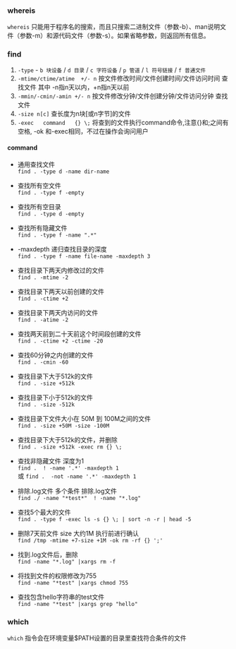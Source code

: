 ### whereis

`whereis` 只能用于程序名的搜索，而且只搜索二进制文件（参数-b）、man说明文件（参数-m）和源代码文件（参数-s）。如果省略参数，则返回所有信息。

### find

1. `-type` - `b 块设备` / `d 目录` / `c 字符设备` / `p 管道` / `l 符号链接` / `f 普通文件`
2. `-mtime/ctime/atime  +/- n` 按文件修改时间/文件创建时间/文件访问时间 查找文件 其中 -n指n天以内，+n指n天以前
3. `-mmin/-cmin/-amin +/- n` 按文件修改分钟/文件创建分钟/文件访问分钟 查找文件
4. `-size n[c]` 查长度为n块[或n字节]的文件
5. `-exec   command   {} \;`  将查到的文件执行command命令,注意{}和\;之间有空格, -ok 和-exec相同，不过在操作会询问用户

#### command

* 通用查找文件  
`find . -type d -name dir-name`

* 查找所有空文件  
`find . -type f -empty`

* 查找所有空目录  
`find . -type d -empty`

* 查找所有隐藏文件  
`find . -type f -name ".*"`

* -maxdepth 递归查找目录的深度  
`find . -type f -name file-name -maxdepth 3`

* 查找目录下两天内修改过的文件  
`find . -mtime -2`

* 查找目录下两天以前创建的文件  
`find . -ctime +2`

* 查找目录下两天内访问的文件  
`find . -atime -2`

* 查找两天前到二十天前这个时间段创建的文件  
`find . -ctime +2 -ctime -20`

* 查找60分钟之内创建的文件  
`find . -cmin -60`

* 查找目录下大于512k的文件  
`find . -size +512k`

* 查找目录下小于512k的文件  
`find . -size -512k`

* 查找目录下文件大小在 50M 到 100M之间的文件  
`find . -size +50M -size -100M`

* 查找目录下大于512k的文件，并删除  
`find . -size +512k -exec rm {} \;`

* 查找非隐藏文件 深度为1  
`find .  ! -name '.*' -maxdepth 1`  
或 `find .  -not -name '.*' -maxdepth 1`

* 排除.log文件 多个条件 排除.log文件  
`find ./ -name "*test*"  ! -name "*.log"`

* 查找5个最大的文件  
`find . -type f -exec ls -s {} \; | sort -n -r | head -5`

* 删除7天前文件 size 大约1M 执行前进行确认  
`find /tmp -mtime +7-size +1M -ok rm -rf {} ';'`

* 找到.log文件后，删除  
`find -name "*.log" |xargs rm -f`

* 将找到文件的权限修改为755  
`find -name "*test" |xargs chmod 755`

* 查找包含hello字符串的test文件  
`find -name "*test" |xargs grep "hello"`

### which

`which` 指令会在环境变量$PATH设置的目录里查找符合条件的文件